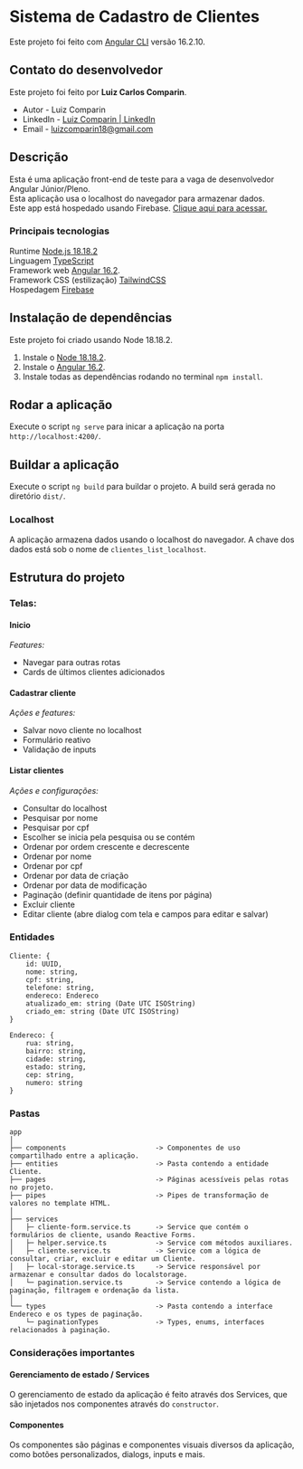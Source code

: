 # Sistema de Cadastro de Clientes

Este projeto foi feito com [Angular CLI](https://github.com/angular/angular-cli) versão 16.2.10.

## Contato do desenvolvedor

Este projeto foi feito por **Luiz Carlos Comparin**.

-   Autor - Luiz Comparin
-   LinkedIn - [Luiz Comparin | LinkedIn](https://www.linkedin.com/in/luiz-carlos-comparin/)
-   Email - [luizcomparin18@gmail.com](mailto:luizcomparin18@gmail.com)

## Descrição

Esta é uma aplicação front-end de teste para a vaga de desenvolvedor Angular Júnior/Pleno. </br>
Esta aplicação usa o localhost do navegador para armazenar dados. </br>
Este app está hospedado usando Firebase. [Clique aqui para acessar.](https://sistemacadastroangular.web.app/inicio)

### Principais tecnologias

Runtime [Node.js 18.18.2](https://nodejs.org/en/blog/release/v18.18.2) </br>
Linguagem [TypeScript](https://www.typescriptlang.org/) </br>
Framework web [Angular 16.2](https://github.com/nestjs/nest). </br>
Framework CSS (estilização) [TailwindCSS](https://tailwindcss.com/docs/installation) </br>
Hospedagem [Firebase](https://firebase.google.com/?hl=pt) </br>

## Instalação de dependências

Este projeto foi criado usando Node 18.18.2.

1. Instale o [Node 18.18.2](https://nodejs.org/en/blog/release/v18.18.2).
2. Instale o [Angular 16.2](https://github.com/angular/angular-cli).
3. Instale todas as dependências rodando no terminal `npm install`.

## Rodar a aplicação

Execute o script `ng serve` para inicar a aplicação na porta `http://localhost:4200/`.

## Buildar a aplicação

Execute o script `ng build` para buildar o projeto. A build será gerada no diretório `dist/`.

### Localhost

A aplicação armazena dados usando o localhost do navegador. A chave dos dados está sob o nome de `clientes_list_localhost`.

## Estrutura do projeto

### Telas:

#### Inicio

_Features:_ </br>

-   Navegar para outras rotas </br>
-   Cards de últimos clientes adicionados </br>

#### Cadastrar cliente

_Ações e features:_ </br>

-   Salvar novo cliente no localhost </br>
-   Formulário reativo </br>
-   Validação de inputs </br>

#### Listar clientes

_Ações e configurações:_ </br>

-   Consultar do localhost </br>
-   Pesquisar por nome </br>
-   Pesquisar por cpf </br>
-   Escolher se inicia pela pesquisa ou se contém </br>
-   Ordenar por ordem crescente e decrescente </br>
-   Ordenar por nome </br>
-   Ordenar por cpf </br>
-   Ordenar por data de criação </br>
-   Ordenar por data de modificação </br>
-   Paginação (definir quantidade de itens por página) </br>
-   Excluir cliente </br>
-   Editar cliente (abre dialog com tela e campos para editar e salvar) </br>

### Entidades

```
Cliente: {
    id: UUID,
    nome: string,
    cpf: string,
    telefone: string,
    endereco: Endereco
    atualizado_em: string (Date UTC ISOString)
    criado_em: string (Date UTC ISOString)
}

Endereco: {
    rua: string,
    bairro: string,
    cidade: string,
    estado: string,
    cep: string,
    numero: string
}

```

### Pastas

```
app
│
├── components                      -> Componentes de uso compartilhado entre a aplicação.
├── entities                        -> Pasta contendo a entidade Cliente.
├── pages                           -> Páginas acessíveis pelas rotas no projeto.
├── pipes                           -> Pipes de transformação de valores no template HTML.
│
├── services
│	├─ cliente-form.service.ts      -> Service que contém o formulários de cliente, usando Reactive Forms.
│	├─ helper.service.ts            -> Service com métodos auxiliares.
│	├─ cliente.service.ts           -> Service com a lógica de consultar, criar, excluir e editar um Cliente.
│	├─ local-storage.service.ts     -> Service responsável por armazenar e consultar dados do localstorage.
│	└─ pagination.service.ts        -> Service contendo a lógica de paginação, filtragem e ordenação da lista.
│
└── types                           -> Pasta contendo a interface Endereco e os types de paginação.
	└─ paginationTypes              -> Types, enums, interfaces relacionados à paginação.

```

### Considerações importantes

#### Gerenciamento de estado / Services

O gerenciamento de estado da aplicação é feito através dos Services, que são injetados nos componentes através do `constructor`.

#### Componentes

Os componentes são páginas e componentes visuais diversos da aplicação, como botões personalizados, dialogs, inputs e mais.
